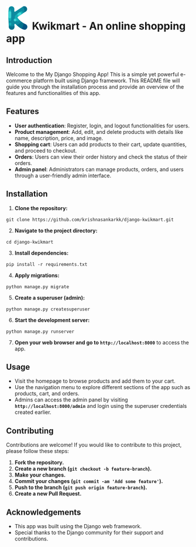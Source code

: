 # ![Kwikmart Logo](/static/images/logo.png) Kwikmart - An online shopping app
## Introduction
Welcome to the My Django Shopping App! This is a simple yet powerful e-commerce platform built using Django framework. This README file will guide you through the installation process and provide an overview of the features and functionalities of this app.

## Features
- **User authentication**: Register, login, and logout functionalities for users.
- **Product management**: Add, edit, and delete products with details like name, description, price, and image.
- **Shopping cart**: Users can add products to their cart, update quantities, and proceed to checkout.
- **Orders**: Users can view their order history and check the status of their orders.
- **Admin panel**: Administrators can manage products, orders, and users through a user-friendly admin interface.

## Installation
1. **Clone the repository:**

```
git clone https://github.com/krishnasankarkk/django-kwikmart.git
```
2. **Navigate to the project directory:**

```
cd django-kwikmart
```
3. **Install dependencies:**

```
pip install -r requirements.txt
```
4. **Apply migrations:**

```
python manage.py migrate
```
5. **Create a superuser (admin):**

```
python manage.py createsuperuser
```
6. **Start the development server:**

```
python manage.py runserver
```
7. **Open your web browser and go to `http://localhost:8000`** to access the app.

## Usage
- Visit the homepage to browse products and add them to your cart.
- Use the navigation menu to explore different sections of the app such as products, cart, and orders.
- Admins can access the admin panel by visiting **`http://localhost:8000/admin`** and login using the superuser credentials created earlier.

## Contributing
Contributions are welcome! If you would like to contribute to this project, please follow these steps:
1. **Fork the repository.**
2. **Create a new branch (`git checkout -b feature-branch`).**
3. **Make your changes.**
4. **Commit your changes (`git commit -am 'Add some feature'`).**
5. **Push to the branch (`git push origin feature-branch`).**
6. **Create a new Pull Request.**

## Acknowledgements
- This app was built using the Django web framework.
- Special thanks to the Django community for their support and contributions.
